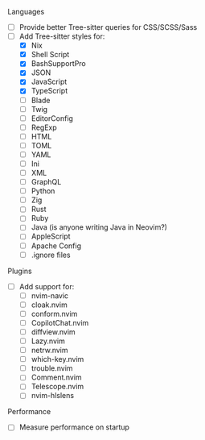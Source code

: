 Languages
- [ ] Provide better Tree-sitter queries for CSS/SCSS/Sass
- [ ] Add Tree-sitter styles for:
  - [x] Nix
  - [x] Shell Script
  - [x] BashSupportPro
  - [x] JSON
  - [x] JavaScript
  - [x] TypeScript
  - [ ] Blade
  - [ ] Twig
  - [ ] EditorConfig
  - [ ] RegExp
  - [ ] HTML
  - [ ] TOML
  - [ ] YAML
  - [ ] Ini
  - [ ] XML
  - [ ] GraphQL
  - [ ] Python
  - [ ] Zig
  - [ ] Rust
  - [ ] Ruby
  - [ ] Java (is anyone writing Java in Neovim?)
  - [ ] AppleScript
  - [ ] Apache Config
  - [ ] .ignore files

Plugins
- [ ] Add support for:
  - [ ] nvim-navic
  - [ ] cloak.nvim
  - [ ] conform.nvim
  - [ ] CopilotChat.nvim
  - [ ] diffview.nvim
  - [ ] Lazy.nvim
  - [ ] netrw.nvim
  - [ ] which-key.nvim
  - [ ] trouble.nvim
  - [ ] Comment.nvim
  - [ ] Telescope.nvim
  - [ ] nvim-hlslens

Performance
- [ ] Measure performance on startup
